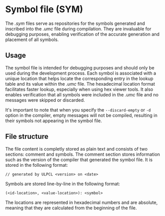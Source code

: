 # Symbol file (SYM)

The *.sym* files serve as repositories for the symbols generated and inscribed into the *.umc* file during compilation. They are invaluable for debugging purposes, enabling verification of the accurate generation and placement of all symbols.

## Usage

The symbol file is intended for debugging purposes and should only be used during the development process. Each symbol is associated
with a unique location that helps locate the corresponding entry in the lookup table and its value within the *.umc* file. The hexadecimal
location format facilitates faster lookup, especially when using hex viewer tools. It also enables verification that all symbols were included
in the *.umc* file and no messages were skipped or discarded.

It's important to note that when you specify the `--discard-empty` or `-d` option in the compiler, empty messages will not be compiled,
resulting in their symbols not appearing in the symbol file.

## File structure

The file content is completly stored as plain text and consists of two sections: comment and symbols. The comment section stores
information such as the version of the compiler that generated the symbol file. It is stored in the following format:

```
// generated by ULPCL <version> on <date>
```

Symbols are stored line-by-line in the following format:

```
(<id-location>, <value-location>): <symbol>
```

The locations are represented in hexadecimal numbers and are absolute, meaning that they are calculated from the beginning of the file.
